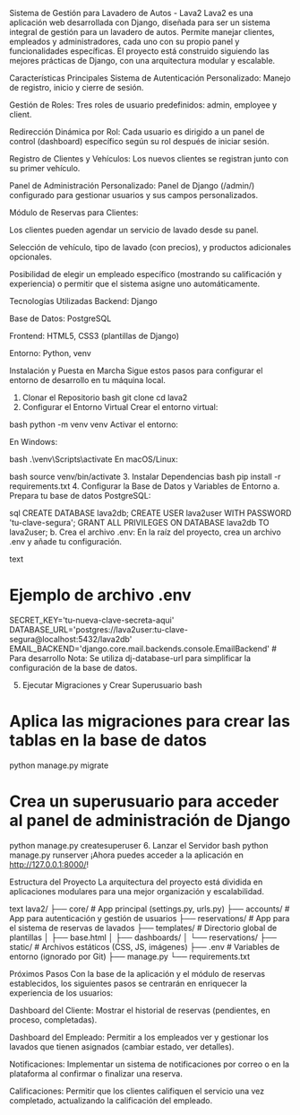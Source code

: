 Sistema de Gestión para Lavadero de Autos - Lava2
Lava2 es una aplicación web desarrollada con Django, diseñada para ser un sistema integral de gestión para un lavadero de autos. Permite manejar clientes, empleados y administradores, cada uno con su propio panel y funcionalidades específicas. El proyecto está construido siguiendo las mejores prácticas de Django, con una arquitectura modular y escalable.

Características Principales
Sistema de Autenticación Personalizado: Manejo de registro, inicio y cierre de sesión.

Gestión de Roles: Tres roles de usuario predefinidos: admin, employee y client.

Redirección Dinámica por Rol: Cada usuario es dirigido a un panel de control (dashboard) específico según su rol después de iniciar sesión.

Registro de Clientes y Vehículos: Los nuevos clientes se registran junto con su primer vehículo.

Panel de Administración Personalizado: Panel de Django (/admin/) configurado para gestionar usuarios y sus campos personalizados.

Módulo de Reservas para Clientes:

Los clientes pueden agendar un servicio de lavado desde su panel.

Selección de vehículo, tipo de lavado (con precios), y productos adicionales opcionales.

Posibilidad de elegir un empleado específico (mostrando su calificación y experiencia) o permitir que el sistema asigne uno automáticamente.

Tecnologías Utilizadas
Backend: Django

Base de Datos: PostgreSQL

Frontend: HTML5, CSS3 (plantillas de Django)

Entorno: Python, venv

Instalación y Puesta en Marcha
Sigue estos pasos para configurar el entorno de desarrollo en tu máquina local.

1. Clonar el Repositorio
bash
git clone <URL-del-repositorio>
cd lava2
2. Configurar el Entorno Virtual
Crear el entorno virtual:

bash
python -m venv venv
Activar el entorno:

En Windows:

bash
.\venv\Scripts\activate
En macOS/Linux:

bash
source venv/bin/activate
3. Instalar Dependencias
bash
pip install -r requirements.txt
4. Configurar la Base de Datos y Variables de Entorno
a. Prepara tu base de datos PostgreSQL:

sql
CREATE DATABASE lava2db;
CREATE USER lava2user WITH PASSWORD 'tu-clave-segura';
GRANT ALL PRIVILEGES ON DATABASE lava2db TO lava2user;
b. Crea el archivo .env:
En la raíz del proyecto, crea un archivo .env y añade tu configuración.

text
# Ejemplo de archivo .env
SECRET_KEY='tu-nueva-clave-secreta-aqui'
DATABASE_URL='postgres://lava2user:tu-clave-segura@localhost:5432/lava2db'
EMAIL_BACKEND='django.core.mail.backends.console.EmailBackend' # Para desarrollo
Nota: Se utiliza dj-database-url para simplificar la configuración de la base de datos.

5. Ejecutar Migraciones y Crear Superusuario
bash
# Aplica las migraciones para crear las tablas en la base de datos
python manage.py migrate

# Crea un superusuario para acceder al panel de administración de Django
python manage.py createsuperuser
6. Lanzar el Servidor
bash
python manage.py runserver
¡Ahora puedes acceder a la aplicación en http://127.0.0.1:8000/!

Estructura del Proyecto
La arquitectura del proyecto está dividida en aplicaciones modulares para una mejor organización y escalabilidad.

text
lava2/
├── core/             # App principal (settings.py, urls.py)
├── accounts/         # App para autenticación y gestión de usuarios
├── reservations/     # App para el sistema de reservas de lavados
├── templates/        # Directorio global de plantillas
│   ├── base.html
│   ├── dashboards/
│   └── reservations/
├── static/           # Archivos estáticos (CSS, JS, imágenes)
├── .env              # Variables de entorno (ignorado por Git)
├── manage.py
└── requirements.txt


Próximos Pasos
Con la base de la aplicación y el módulo de reservas establecidos, los siguientes pasos se centrarán en enriquecer la experiencia de los usuarios:

Dashboard del Cliente: Mostrar el historial de reservas (pendientes, en proceso, completadas).

Dashboard del Empleado: Permitir a los empleados ver y gestionar los lavados que tienen asignados (cambiar estado, ver detalles).

Notificaciones: Implementar un sistema de notificaciones por correo o en la plataforma al confirmar o finalizar una reserva.

Calificaciones: Permitir que los clientes califiquen el servicio una vez completado, actualizando la calificación del empleado.